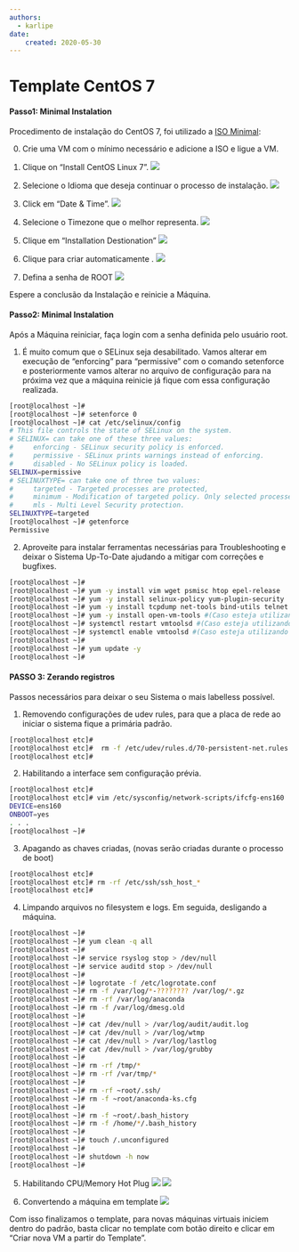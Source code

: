 ```yaml
---
authors:
  - karlipe
date:
    created: 2020-05-30
---
```


# **Template CentOS 7**

#### Passo1: Minimal Instalation
Procedimento de  instalação do CentOS 7, foi utilizado a [ISO Minimal](http://mirror.facom.ufms.br/centos/7/isos/x86_64/CentOS-7-x86_64-Minimal-2003.iso): 

00. Crie uma VM com o mínimo necessário e adicione a ISO e ligue a VM.

<!-- more -->

01. Clique on “Install CentOS Linux 7”.
![](../old-imgs/template-centos7/template-centos-01.png)

02. Selecione o Idioma que deseja continuar o processo de instalação.
![](../old-imgs/template-centos7/template-centos-02.png)

03. Click em “Date & Time”.
![](../old-imgs/template-centos7/template-centos-03.png)

04. Selecione o Timezone que o melhor representa.
![](../old-imgs/template-centos7/template-centos-04.png)

05. Clique em “Installation Destionation”
![](../old-imgs/template-centos7/template-centos-05.png)

06. Clique para criar automaticamente .
![](../old-imgs/template-centos7/template-centos-06.png)

07. Defina a senha de ROOT
![](../old-imgs/template-centos7/template-centos-08.png)


Espere a conclusão da Instalação e reinicie a Máquina.


#### Passo2: Minimal Instalation
Após a Máquina reiniciar, faça login com a senha definida pelo usuário root.

01. É muito comum que o SELinux seja desabilitado. Vamos alterar em execução de “enforcing” para “permissive” com o comando setenforce e posteriormente vamos alterar no arquivo de configuração para na próxima vez que a máquina reinicie já fique com essa configuração realizada.

```bash
[root@localhost ~]#
[root@localhost ~]# setenforce 0
[root@localhost ~]# cat /etc/selinux/config
# This file controls the state of SELinux on the system.
# SELINUX= can take one of these three values:
#     enforcing - SELinux security policy is enforced.
#     permissive - SELinux prints warnings instead of enforcing.
#     disabled - No SELinux policy is loaded.
SELINUX=permissive
# SELINUXTYPE= can take one of three two values:
#     targeted - Targeted processes are protected,
#     minimum - Modification of targeted policy. Only selected processes are protected.
#     mls - Multi Level Security protection.
SELINUXTYPE=targeted
[root@localhost ~]# getenforce
Permissive
```
02. Aproveite para instalar ferramentas necessárias para Troubleshooting e deixar o Sistema Up-To-Date ajudando a mitigar com correções e bugfixes. 
```bash
[root@localhost ~]#
[root@localhost ~]# yum -y install vim wget psmisc htop epel-release
[root@localhost ~]# yum -y install selinux-policy yum-plugin-security
[root@localhost ~]# yum -y install tcpdump net-tools bind-utils telnet nmap
[root@localhost ~]# yum -y install open-vm-tools #(Caso esteja utilizando VMWARE como virtualizador)
[root@localhost ~]# systemctl restart vmtoolsd #(Caso esteja utilizando VMWARE como virtualizador)
[root@localhost ~]# systemctl enable vmtoolsd #(Caso esteja utilizando VMWARE como virtualizador)
[root@localhost ~]#
[root@localhost ~]# yum update -y
[root@localhost ~]#
```

#### PASSO 3: Zerando registros
Passos necessários para deixar o seu Sistema o mais labelless possível.

01. Removendo configurações de udev rules, para que a placa de rede ao iniciar o sistema fique a primária padrão.
```bash
[root@localhost etc]#
[root@localhost etc]#  rm -f /etc/udev/rules.d/70-persistent-net.rules
[root@localhost etc]#
```

02. Habilitando a interface sem configuração prévia.
```bash
[root@localhost etc]#
[root@localhost etc]# vim /etc/sysconfig/network-scripts/ifcfg-ens160
DEVICE=ens160
ONBOOT=yes
. . .
[root@localhost ~]#
```

03. Apagando as chaves criadas, (novas serão criadas durante o processo de boot)
```bash
[root@localhost etc]#
[root@localhost etc]# rm -rf /etc/ssh/ssh_host_*
[root@localhost etc]#
```

04. Limpando arquivos no filesystem e logs. Em seguida, desligando a máquina.
```bash
[root@localhost ~]#
[root@localhost ~]# yum clean -q all
[root@localhost ~]#
[root@localhost ~]# service rsyslog stop > /dev/null
[root@localhost ~]# service auditd stop > /dev/null
[root@localhost ~]#
[root@localhost ~]# logrotate -f /etc/logrotate.conf
[root@localhost ~]# rm -f /var/log/*-???????? /var/log/*.gz
[root@localhost ~]# rm -rf /var/log/anaconda
[root@localhost ~]# rm -f /var/log/dmesg.old
[root@localhost ~]#
[root@localhost ~]# cat /dev/null > /var/log/audit/audit.log
[root@localhost ~]# cat /dev/null > /var/log/wtmp
[root@localhost ~]# cat /dev/null > /var/log/lastlog
[root@localhost ~]# cat /dev/null > /var/log/grubby
[root@localhost ~]#
[root@localhost ~]# rm -rf /tmp/*
[root@localhost ~]# rm -rf /var/tmp/*
[root@localhost ~]#
[root@localhost ~]# rm -rf ~root/.ssh/
[root@localhost ~]# rm -f ~root/anaconda-ks.cfg
[root@localhost ~]#
[root@localhost ~]# rm -f ~root/.bash_history
[root@localhost ~]# rm -f /home/*/.bash_history
[root@localhost ~]#
[root@localhost ~]# touch /.unconfigured
[root@localhost ~]#
[root@localhost ~]# shutdown -h now
[root@localhost ~]#
```

05. Habilitando CPU/Memory Hot Plug
![](../old-imgs/template-centos7/template-centos-11.png)
![](../old-imgs/template-centos7/template-centos-12.png)

06. Convertendo a máquina em template
![](../old-imgs/template-centos7/template-centos-13.png)


Com isso finalizamos o template, para novas máquinas virtuais iniciem dentro do padrão, basta clicar no template com botão direito e clicar em “Criar nova VM a partir do Template”.